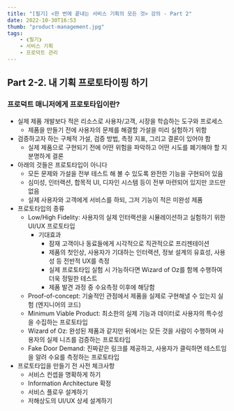 ```yaml
---
title: "[필기] <한 번에 끝내는 서비스 기획의 모든 것> 강의 - Part 2"
date: 2022-10-30T16:53
thumb: "product-management.jpg"
tags: 
    - ❮필기❯
    - 서비스 기획
    - 프로덕트 관리
---
```


## Part 2-2. 내 기획 프로토타이핑 하기

### 프로덕트 매니저에게 프로토타입이란? 

- 실제 제품 개발보다 적은 리소스로 사용자/고객, 시장을 학습하는 도구와 프로세스
	- 제품을 만들기 전에 사용자의 문제를 해결할 가설을 미리 실험하기 위함
- 검증하고자 하는 구체적 가설, 검증 방법, 측정 지표, 그리고 결론이 있어야 함
	- 실제 제품으로 구현되기 전에 어떤 위험을 파악하고 어떤 시도를 폐기해야 할 지 분명하게 결론
- 아래의 것들은 프로토타입이 아니다
	- 모든 문제와 가설을 전부 테스트 해 볼 수 있도록 완전한 기능을 구현되어 있음
	- 심미성, 인터랙션, 합목적 UI, 디자인 시스템 등이 전부 마련되어 있지만 코드만 없음
	- 실제 사용자와 고객에게 서비스를 하되, 그저 기능이 적은 미완성 제품
- 프로토타입의 종류
	- Low/High Fidelity: 사용자의 실제 인터랙션을 시뮬레이션하고 실험하기 위한 UI/UX 프로토타입
		- 기대효과
			- 잠재 고객이나 동료들에게 시각적으로 직관적으로 프리젠테이션
			- 제품의 첫인상, 사용자가 기대하는 인터랙션, 정보 설계의 유효성, 사용성 등 전반적 UX를 측정
			- 실제 프로토타입 실험 시 가능하다면 Wizard of Oz를 함께 수행하여 더욱 정밀한 테스트
			- 제품 발견 과정 중 수요측정 이후에 해당함
	- Proof-of-concept: 기술적인 관점에서 제품을 실제로 구현해낼 수 있는지 실험 (엔지니어의 코드)
	- Minimum Viable Product: 최소한의 실제 기능과 데이터로 사용자의 특수성을 수집하는 프로토타입
	- Wizard of Oz: 완성된 제품과 같지만 뒤에서는 모든 것을 사람이 수행하며 사용자의 실제 니즈를 검증하는 프로토타입
	- Fake Door Demand: 진짜같은 링크를 제공하고, 사용자가 클릭하면 테스트임을 알려 수요를 측정하는 프로토타입
- 프로토타입을 만들기 전 사전 체크사항
	- 서비스 컨셉을 명확하게 하기
	- Information Architecture 확정
	- 서비스 플로우 설계하기
	- 저해상도의 UI/UX 상세 설계하기